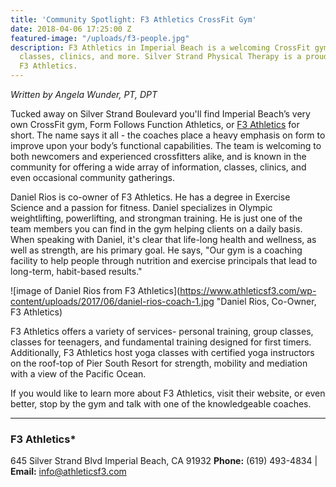 ```yaml
---
title: 'Community Spotlight: F3 Athletics CrossFit Gym'
date: 2018-04-06 17:25:00 Z
featured-image: "/uploads/f3-people.jpg"
description: F3 Athletics in Imperial Beach is a welcoming CrossFit gym offering fitness
  classes, clinics, and more. Silver Strand Physical Therapy is a proud partner of
  F3 Athletics.
---
```


_Written by Angela Wunder, PT, DPT_

Tucked away on Silver Strand Boulevard you'll find Imperial Beach’s very own CrossFit gym, Form Follows Function Athletics, or [F3 Athletics](https://www.athleticsf3.com) for short. The name says it all - the coaches place a heavy emphasis on form to improve upon your body’s functional capabilities. The team is welcoming to both newcomers and experienced crossfitters alike, and is known in the community for offering a wide array of information, classes, clinics, and even occasional community gatherings.

Daniel Rios is co-owner of F3 Athletics. He has a degree in Exercise Science and a passion for fitness. Daniel specializes in Olympic weightlifting, powerlifting, and strongman training. He is just one of the team members you can find in the gym helping clients on a daily basis. When speaking with Daniel, it's clear that life-long health and wellness, as well as strength, are his primary goal. He says, "Our gym is a coaching facility to help people through nutrition and exercise principals that lead to long-term, habit-based results."

![image of Daniel Rios from F3 Athletics](https://www.athleticsf3.com/wp-content/uploads/2017/06/daniel-rios-coach-1.jpg "Daniel Rios, Co-Owner, F3 Athletics)

F3 Athletics offers a variety of services- personal training, group classes, classes for teenagers, and fundamental training designed for first timers. Additionally, F3 Athletics host yoga classes with certified yoga instructors on the roof-top of Pier South Resort for strength, mobility and mediation with a view of the Pacific Ocean. 

If you would like to learn more about F3 Athletics, visit their website, or even better, stop by the gym and talk with one of the knowledgeable coaches.

---

### F3 Athletics*
645 Silver Strand Blvd Imperial Beach, CA 91932
**Phone:** (619) 493-4834 | **Email:** [info@athleticsf3.com](mailto:info@athleticsf3.com)